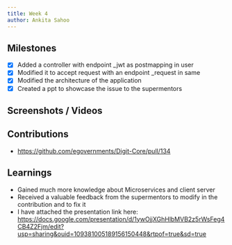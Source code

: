```yaml
---
title: Week 4
author: Ankita Sahoo
---
```


## Milestones
- [x] Added a controller with endpoint _jwt as postmapping in user
- [x] Modified it to accept request with an endpoint _request in same
- [x] Modified the architecture of the application
- [x] Created a ppt to showcase the issue to the supermentors

## Screenshots / Videos 

## Contributions
- https://github.com/egovernments/Digit-Core/pull/134

## Learnings
- Gained much more knowledge about Microservices and client server
- Received a valuable feedback from the supermentors to modify in the contribution and to fix it
- I have attached the presentation link here: https://docs.google.com/presentation/d/1ywOjjXGhHlbMVB2z5rWsFeg4CB4Z2Fjm/edit?usp=sharing&ouid=109381005189156150448&rtpof=true&sd=true